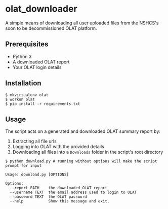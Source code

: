 # olat_downloader

A simple means of downloading all user uploaded files from the NSHCS's soon to be decommissioned OLAT platform.

## Prerequisites
* Python 3
* A downloaded OLAT report
* Your OLAT login details

## Installation

```
$ mkvirtualenv olat
$ workon olat
$ pip install -r requirements.txt
```

## Usage

The script acts on a generated and downloaded OLAT summary report by:

1. Extracting all file urls
2. Logging into OLAT with the provided details
3. Downloading all files into a `Downloads` folder in the script's root directory

```
$ python download.py # running without options will make the script prompt for input

Usage: download.py [OPTIONS]

Options:
  --report PATH    the downloaded OLAT report
  --username TEXT  the email address used to login to OLAT
  --password TEXT  the OLAT password
  --help           Show this message and exit.
```
